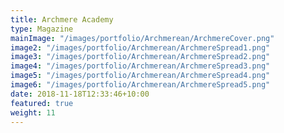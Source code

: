 ```yaml
---
title: Archmere Academy
type: Magazine
mainImage: "/images/portfolio/Archmerean/ArchmereCover.png"
image2: "/images/portfolio/Archmerean/ArchmereSpread1.png"
image3: "/images/portfolio/Archmerean/ArchmereSpread2.png"
image4: "/images/portfolio/Archmerean/ArchmereSpread3.png"
image5: "/images/portfolio/Archmerean/ArchmereSpread4.png"
image6: "/images/portfolio/Archmerean/ArchmereSpread5.png"
date: 2018-11-18T12:33:46+10:00
featured: true
weight: 11
---
```

